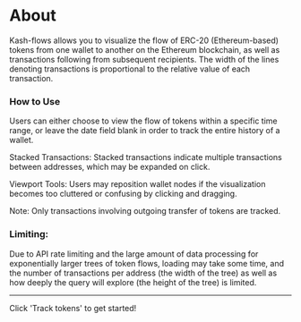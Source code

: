 # About

Kash-flows allows you to visualize the flow of ERC-20 (Ethereum-based) tokens from one wallet to another on the Ethereum blockchain, as well as transactions following from subsequent recipients. The width of the lines denoting transactions is proportional to the relative value of each transaction.

### How to Use

Users can either choose to view the flow of tokens within a specific time range, or leave the date field blank in order to track the entire history of a wallet.

Stacked Transactions: Stacked transactions indicate multiple transactions between addresses, which may be expanded on click.

Viewport Tools: Users may reposition wallet nodes if the visualization becomes too cluttered or confusing by clicking and dragging.


Note: Only transactions involving outgoing transfer of tokens are tracked.


### Limiting:

Due to API rate limiting and the large amount of data processing for exponentially larger trees of token flows, loading may take some time, and the number of transactions per address (the width of the tree) as well as how deeply the query will explore (the height of the tree) is limited.

* * * * *

Click 'Track tokens' to get started!

